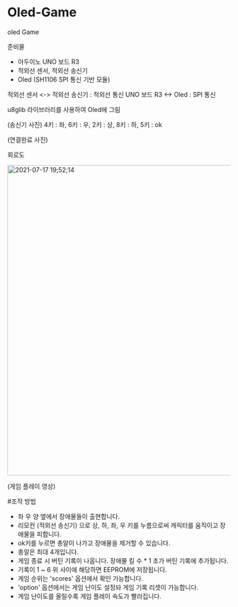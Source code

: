 # Oled-Game
oled Game

준비물
- 아두이노 UNO 보드 R3
- 적외선 센서, 적외선 송신기
- Oled (SH1106 SPI 통신 기반 모듈)

적외선 센서 <-> 적외선 송신기 : 적외선 통신
UNO 보드 R3 <-> Oled : SPI 통신

u8glib 라이브러리를 사용하여 Oled에 그림

(송신기 사진)
4키 : 좌, 6키 : 우, 2키 : 상, 8키 : 하, 5키 : ok

(연결완료 사진)

회로도

<img width="700" alt="2021-07-17 19;52;14" src="https://user-images.githubusercontent.com/86474141/126034769-8b9c1954-091c-497f-892f-857ecae49f5f.PNG">


(게임 플레이 영상)

#조작 방법
- 좌 우 양 옆에서 장애물들이 출현합니다.
- 리모컨 (적외선 송신기) 으로 상, 하, 좌, 우 키를 누름으로써 캐릭터를 움직이고 장애물을 피합니다.
- ok키를 누르면 총알이 나가고 장애물을 제거할 수 있습니다.
- 총알은 최대 4개입니다.
- 게임 종료 시 버틴 기록이 나옵니다. 장애물 킬 수 * 1 초가 버틴 기록에 추가됩니다.
- 기록이 1 ~ 6 위 사이에 해당하면 EEPROM에 저장됩니다.
- 게임 순위는 'scores' 옵션에서 확인 가능합니다.
- 'option' 옵션에서는 게임 난이도 설정돠 게임 기록 리셋이 가능합니다.
- 게임 난이도를 올릴수록 게임 플레이 속도가 빨라집니다.
